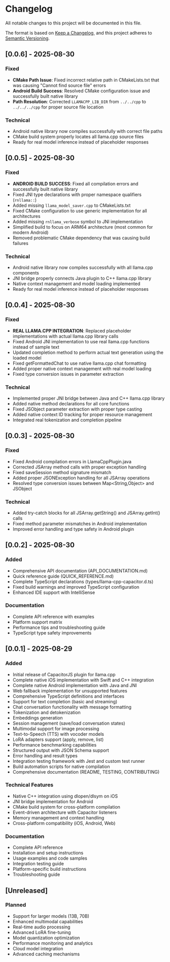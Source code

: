 # Changelog

All notable changes to this project will be documented in this file.

The format is based on [Keep a Changelog](https://keepachangelog.com/en/1.0.0/),
and this project adheres to [Semantic Versioning](https://semver.org/spec/v2.0.0.html).

## [0.0.6] - 2025-08-30

### Fixed
- **CMake Path Issue**: Fixed incorrect relative path in CMakeLists.txt that was causing "Cannot find source file" errors
- **Android Build Success**: Resolved CMake configuration issue and successfully built native library
- **Path Resolution**: Corrected `LLAMACPP_LIB_DIR` from `../../cpp` to `../../../cpp` for proper source file location

### Technical
- Android native library now compiles successfully with correct file paths
- CMake build system properly locates all llama.cpp source files
- Ready for real model inference instead of placeholder responses

## [0.0.5] - 2025-08-30

### Fixed
- **ANDROID BUILD SUCCESS**: Fixed all compilation errors and successfully built native library
- Fixed JNI type declarations with proper namespace qualifiers (`rnllama::`)
- Added missing `llama_model_saver.cpp` to CMakeLists.txt
- Fixed CMake configuration to use generic implementation for all architectures
- Added missing `rnllama_verbose` symbol to JNI implementation
- Simplified build to focus on ARM64 architecture (most common for modern Android)
- Removed problematic CMake dependency that was causing build failures

### Technical
- Android native library now compiles successfully with all llama.cpp components
- JNI bridge properly connects Java plugin to C++ llama.cpp library
- Native context management and model loading implemented
- Ready for real model inference instead of placeholder responses

## [0.0.4] - 2025-08-30

### Fixed
- **REAL LLAMA.CPP INTEGRATION**: Replaced placeholder implementations with actual llama.cpp library calls
- Fixed Android JNI implementation to use real llama.cpp functions instead of sample text
- Updated completion method to perform actual text generation using the loaded model
- Fixed getFormattedChat to use native llama.cpp chat formatting
- Added proper native context management with real model loading
- Fixed type conversion issues in parameter extraction

### Technical
- Implemented proper JNI bridge between Java and C++ llama.cpp library
- Added native method declarations for all core functions
- Fixed JSObject parameter extraction with proper type casting
- Added native context ID tracking for proper resource management
- Integrated real tokenization and completion pipeline

## [0.0.3] - 2025-08-30

### Fixed
- Fixed Android compilation errors in LlamaCppPlugin.java
- Corrected JSArray method calls with proper exception handling
- Fixed saveSession method signature mismatch
- Added proper JSONException handling for all JSArray operations
- Resolved type conversion issues between Map<String,Object> and JSObject

### Technical
- Added try-catch blocks for all JSArray.getString() and JSArray.getInt() calls
- Fixed method parameter mismatches in Android implementation
- Improved error handling and type safety in Android plugin

## [0.0.2] - 2025-08-30

### Added
- Comprehensive API documentation (API_DOCUMENTATION.md)
- Quick reference guide (QUICK_REFERENCE.md)
- Complete TypeScript declarations (types/llama-cpp-capacitor.d.ts)
- Fixed build warnings and improved TypeScript configuration
- Enhanced IDE support with IntelliSense

### Documentation
- Complete API reference with examples
- Platform support matrix
- Performance tips and troubleshooting guide
- TypeScript type safety improvements

## [0.0.1] - 2025-08-29

### Added
- Initial release of CapacitorJS plugin for llama.cpp
- Complete native iOS implementation with Swift and C++ integration
- Complete native Android implementation with Java and JNI
- Web fallback implementation for unsupported features
- Comprehensive TypeScript definitions and interfaces
- Support for text completion (basic and streaming)
- Chat conversation functionality with message formatting
- Tokenization and detokenization
- Embeddings generation
- Session management (save/load conversation states)
- Multimodal support for image processing
- Text-to-Speech (TTS) with vocoder models
- LoRA adapters support (apply, remove, list)
- Performance benchmarking capabilities
- Structured output with JSON Schema support
- Error handling and result types
- Integration testing framework with Jest and custom test runner
- Build automation scripts for native compilation
- Comprehensive documentation (README, TESTING, CONTRIBUTING)

### Technical Features
- Native C++ integration using dlopen/dlsym on iOS
- JNI bridge implementation for Android
- CMake build system for cross-platform compilation
- Event-driven architecture with Capacitor listeners
- Memory management and context handling
- Cross-platform compatibility (iOS, Android, Web)

### Documentation
- Complete API reference
- Installation and setup instructions
- Usage examples and code samples
- Integration testing guide
- Platform-specific build instructions
- Troubleshooting guide

## [Unreleased]

### Planned
- Support for larger models (13B, 70B)
- Enhanced multimodal capabilities
- Real-time audio processing
- Advanced LoRA fine-tuning
- Model quantization optimization
- Performance monitoring and analytics
- Cloud model integration
- Advanced caching mechanisms
